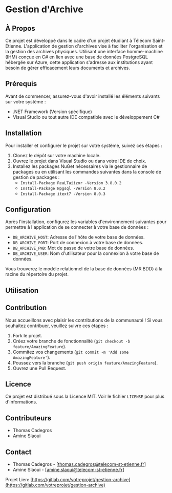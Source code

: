 # Gestion d'Archive

## À Propos

Ce projet est développé dans le cadre d'un projet étudiant à Télécom Saint-Étienne. L'application de gestion d'archives vise à faciliter l'organisation et la gestion des archives physiques. Utilisant une interface homme-machine (IHM) conçue en C# en lien avec une base de données PostgreSQL hébergée sur Azure, cette application s'adresse aux institutions ayant besoin de gérer efficacement leurs documents et archives.

## Prérequis

Avant de commencer, assurez-vous d'avoir installé les éléments suivants sur votre système :
- .NET Framework (Version spécifique)
- Visual Studio ou tout autre IDE compatible avec le développement C#

## Installation

Pour installer et configurer le projet sur votre système, suivez ces étapes :
1. Clonez le dépôt sur votre machine locale.
2. Ouvrez le projet dans Visual Studio ou dans votre IDE de choix.
3. Installez les packages NuGet nécessaires via le gestionnaire de packages ou en utilisant les commandes suivantes dans la console de gestion de packages :
   - `Install-Package ReaLTaiizor -Version 3.8.0.2`
   - `Install-Package Npgsql -Version 8.0.2`
   - `Install-Package itext7 -Version 8.0.3`

## Configuration

Après l'installation, configurez les variables d'environnement suivantes pour permettre à l'application de se connecter à votre base de données :
- `DB_ARCHIVE_HOST`: Adresse de l'hôte de votre base de données.
- `DB_ARCHIVE_PORT`: Port de connexion à votre base de données.
- `DB_ARCHIVE_PWD`: Mot de passe de votre base de données.
- `DB_ARCHIVE_USER`: Nom d'utilisateur pour la connexion à votre base de données.

Vous trouverez le modèle relationnel de la base de données (MR BDD) à la racine du répertoire du projet.

## Utilisation



## Contribution

Nous accueillons avec plaisir les contributions de la communauté ! Si vous souhaitez contribuer, veuillez suivre ces étapes :
1. Fork le projet.
2. Créez votre branche de fonctionnalité (`git checkout -b feature/AmazingFeature`).
3. Commitez vos changements (`git commit -m 'Add some AmazingFeature'`).
4. Poussez vers la branche (`git push origin feature/AmazingFeature`).
5. Ouvrez une Pull Request.

## Licence

Ce projet est distribué sous la Licence MIT. Voir le fichier `LICENSE` pour plus d'informations.

## Contributeurs

- Thomas Cadegros
- Amine Slaoui

## Contact

- Thomas Cadegros - [thomas.cadegros@telecom-st-etienne.fr]
- Amine Slaoui - [amine.slaoui@telecom-st-etienne.fr]

Projet Lien: [https://gitlab.com/votreprojet/gestion-archive](https://gitlab.com/votreprojet/gestion-archive)
